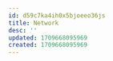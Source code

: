 ```yaml
---
id: d59c7ka4ih0x5bjoeeo36js
title: Network
desc: ''
updated: 1709668095969
created: 1709668095969
---
```

